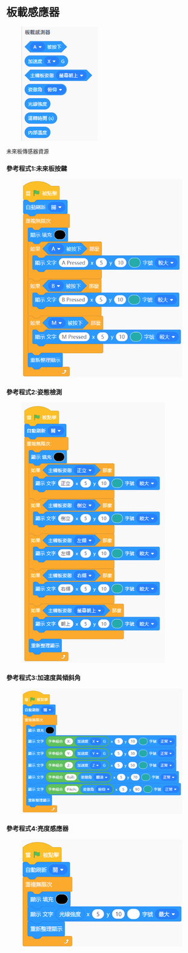 # 板載感應器

<figure><img src="../../../.gitbook/assets/image (9) (1) (1).png" alt=""><figcaption></figcaption></figure>

未來板傳感器資源

### 參考程式1:未來板按鍵

<figure><img src="../../../.gitbook/assets/image (10) (1) (1).png" alt=""><figcaption></figcaption></figure>

### 參考程式2:姿態檢測

<figure><img src="../../../.gitbook/assets/image (11) (1) (1).png" alt=""><figcaption></figcaption></figure>

### 參考程式3:加速度與傾斜角

<figure><img src="../../../.gitbook/assets/image (13) (1) (1).png" alt=""><figcaption></figcaption></figure>

### 參考程式4:亮度感應器

<figure><img src="../../../.gitbook/assets/image (14) (1) (1).png" alt=""><figcaption></figcaption></figure>
